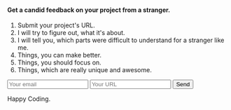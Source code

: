 #### Get a candid feedback on your project from a stranger.

1. Submit your project's URL.
2. I will try to figure out, what it's about.
3. I will tell you, which parts were difficult to understand for a stranger like me.
4. Things, you can make better.
5. Things, you should focus on.
6. Things, which are really unique and awesome.

<form action="https://formspree.io/rajatsing5054@gmail.com" method="POST">
 <input type="email" name="email" placeholder="Your email">
    <input type="text" name="message" placeholder="Your URL">
  <button type="submit">Send</button>
</form>

Happy Coding.
